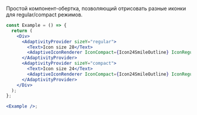 Простой компонент-обертка, позволяющий отрисовать разные иконки для regular/compact режимов.

```jsx { "props": { "layout": false, "iframe": false } }
const Example = () => {
  return (
    <Div>
      <AdaptivityProvider sizeY="regular">
        <Text>Icon size 28</Text>
        <AdaptiveIconRenderer IconCompact={Icon24SmileOutline} IconRegular={Icon28SmileOutline} />
      </AdaptivityProvider>
      <AdaptivityProvider sizeY="compact">
        <Text>Icon size 24</Text>
        <AdaptiveIconRenderer IconCompact={Icon24SmileOutline} IconRegular={Icon28SmileOutline} />
      </AdaptivityProvider>
    </Div>
  );
};

<Example />;
```
